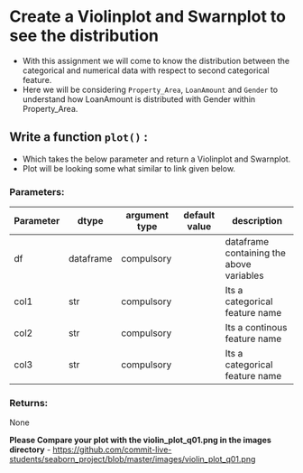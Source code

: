 # Create a Violinplot and Swarnplot to see the distribution

* With this assignment we will come to know the distribution between the categorical and numerical data with respect to second categorical feature.
* Here we will be considering `Property_Area`, `LoanAmount` and `Gender` to understand how LoanAmount is distributed with Gender within Property_Area.

## Write a function `plot()` :

* Which takes the below parameter and return a Violinplot and Swarnplot.
* Plot will be looking some what similar to link given below.

### Parameters:


| Parameter | dtype | argument type | default value | description |
| --- | --- | --- | --- | --- | 
| df| dataframe | compulsory |  | dataframe containing the above variables |
| col1| str | compulsory |  | Its a categorical feature name |
| col2| str | compulsory |  | Its a continous feature name |
| col3| str | compulsory |  | Its a categorical feature name |

### Returns:

None


**Please Compare your plot with the violin_plot_q01.png in the images directory** - https://github.com/commit-live-students/seaborn_project/blob/master/images/violin_plot_q01.png
